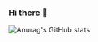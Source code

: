 ### Hi there 👋

![Anurag's GitHub stats](https://github-readme-stats.vercel.app/api?username=pluemthnn&theme=tokyonight&show_icons=true)



